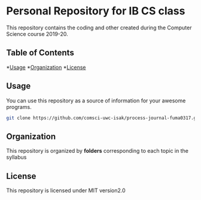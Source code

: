 Personal Repository for IB CS class
====================================

This repository contains the coding and other created during the Computer Science course 2019-20.

Table of Contents
--------------------
*[Usage](#usage)
*[Organization](#organization)
*[License](#license)

Usage
-------------
You can use this repository as a source of information for your awesome programs.
```sh
git clone https://github.com/comsci-uwc-isak/process-journal-fuma0317.git
```

Organization
--------------
This repository is organized by **folders** corresponding to each topic in the syllabus

License
--------------
This repository is licensed under MIT version2.0
